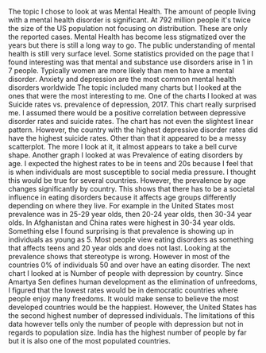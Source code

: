   The topic I chose to look at was Mental Health. The amount of people living with a mental health disorder is significant. At 792 million people it's twice the size of the US population not focusing on distribution. These are only the reported cases. Mental Health has become less stigmatized over the years but there is still a long way to go. The public understanding of mental health is still very surface level. Some statistics provided on the page that I found interesting was that mental and substance use disorders arise in 1 in 7 people. Typically women are more likely than men to have a mental disorder. Anxiety and depression are the most common mental health disorders worldwide
  The topic included many charts but I looked at the ones that were the most interesting to me. One of the charts I looked at was Suicide rates vs. prevalence of depression, 2017. This chart really surprised me. I assumed there would be a positive correlation between depressive disorder rates and suicide rates. The chart has not even the slightest linear pattern. However, the country with the highest depressive disorder rates did have the highest suicide rates. Other than that it appeared to be a messy scatterplot. The more I look at it, it almost appears to take a bell curve shape. 
  Another graph I looked at was Prevalence of eating disorders by age. I expected the highest rates to be in teens and 20s because I feel that is when individuals are most susceptible to social media pressure. I thought this would be true for several countries. However, the prevalence by age changes significantly by country. This shows that there has to be a societal influence in eating disorders because it affects age groups differently depending on where they live. For example in the United States most prevalence was in 25-29 year olds, then 20-24 year olds, then 30-34 year olds. In Afghanistan and China rates were highest in 30-34 year olds. Something else I found surprising is that prevalence is showing up in individuals as young as 5. Most people view eating disorders as something that affects teens and 20 year olds and does not last. Looking at the prevalence shows that stereotype is wrong. However in most of the countries 0% of individuals 50 and over have an eating disorder. 
  The next chart I looked at is Number of people with depression by country. Since Amartya Sen defines human development as the elimination of unfreedoms, I figured that the lowest rates would be in democratic countries where people enjoy many freedoms. It would make sense to believe the most developed countries would be the happiest. However, the United States has the second highest number of depressed individuals. The limitations of this data however tells only the number of people with depression but not in regards to population size. India has the highest number of people by far but it is also one of the most populated countries. 
